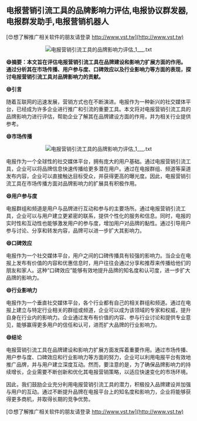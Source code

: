 ## **电报营销引流工具的品牌影响力评估,电报协议群发器,电报群发助手,电报营销机器人**

[😍想了解推广相关软件的朋友请登录 http://www.vst.tw](http://www.vst.tw)

 <center><img src="https://vst.tw/MP4/tuiguang/png/4.png" alt="电报营销引流工具的品牌影响力评估_1___.txt"></center>

**😄摘要：本文旨在评估电报营销引流工具在品牌建设和影响力扩展方面的作用。通过分析其在市场传播、用户参与度、口碑效应以及行业影响力等方面的表现，探讨电报营销引流工具对品牌影响力的贡献。**

**😄引言**

随着互联网的迅速发展，营销方式也在不断演进。电报作为一种新兴的社交媒体平台，已经成为许多企业进行推广和引流的重要工具。本文将对电报营销引流工具的品牌影响力进行评估，帮助企业了解其在品牌建设方面的作用，并为相关行业提供参考。

**😄市场传播**

 <center><img src="https://vst.tw/MP4/tuiguang/png/3.png" alt="电报营销引流工具的品牌影响力评估_1___.txt"></center>

电报作为一个全球性的社交媒体平台，拥有庞大的用户基础。通过电报营销引流工具，企业可以将品牌信息快速传播给更多潜在用户。通过在电报群组、频道等渠道发布内容，企业可以直接触达目标受众，并获得更高的曝光度。因此，电报营销引流工具在市场传播方面对品牌影响力的扩展具有积极作用。

**😄用户参与度**

电报群组和频道是用户与品牌进行互动和参与的主要场所。通过电报营销引流工具，企业可以与用户建立更紧密的联系，提供个性化的服务和信息。同时，电报的实时性和互动性也能够激发用户的参与度，增加用户对品牌的黏性。通过引导用户参与讨论、分享和转发内容，品牌可以进一步扩大其影响力。

**😄口碑效应**

电报作为一个社交媒体平台，用户之间的口碑传播具有较强的影响力。当企业在电报上发布有价值的内容和优惠信息时，用户往往会通过分享和推荐来传播给他们的朋友和家人。这种“口碑效应”能够有效地提升品牌的知名度和认可度，进一步扩大品牌的影响力。

**😄行业影响力**

电报作为一个垂直社交媒体平台，各个行业都有自己的相关群组和频道。通过在电报上建立与特定行业相关的群组或频道，企业可以成为该领域的专家和权威，提升自身在行业内的影响力。企业通过发布有价值的内容、参与行业讨论和提供专业意见，能够赢得更多用户的信任和认可，进而扩大品牌的行业影响力。

**😄结论**

电报营销引流工具在品牌建设和影响力扩展方面发挥着重要作用。通过市场传播、用户参与度、口碑效应和行业影响力等方面的努力，企业可以利用电报平台有效地推广品牌，并与用户建立深度互动。然而，要注意的是，为了确保品牌影响力的持续增长，企业需要不断创新和优化其电报营销策略，以适应快速变化的市场环境。

因此，我们鼓励企业充分利用电报营销引流工具的潜力，积极投入品牌建设并加强与用户的互动。通过不断提升品牌在电报平台上的知名度和影响力，企业将能够获得更多商机，并取得长期的竞争优势。

[😍想了解推广相关软件的朋友请登录 http://www.vst.tw](http://www.vst.tw)



